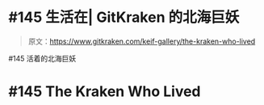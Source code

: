 # #145 生活在| GitKraken 的北海巨妖

> 原文：<https://www.gitkraken.com/keif-gallery/the-kraken-who-lived>

#145 活着的北海巨妖

# #145 The Kraken Who Lived